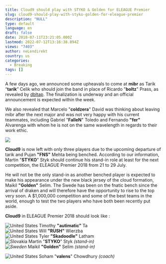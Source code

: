 ```yaml
---
title: Cloud9 should play with STYKO & Golden for ELEAGUE Premier
slug: cloud9-should-play-with-styko-golden-for-eleague-premier
description: "NULL"
type: default
language: en
draft: false
date: 2018-07-11T23:21:05.000Z
lastmod: 2022-07-12T13:16:38.894Z
views: "7403"
author: neLendirekt
country: us
categories:
  - Breaking
tags: []
---
```

A few days ago, we announced some upheavals to come at **mibr** as Tarik “**tarik**” Celik who should join the band in place of Ricardo "**boltz**" Prass, as revealed by [dbltap](https://www.dbltap.com/posts/6112499-sources-tarik-in-talks-to-potentially-join-mibr). The finalization is underway and an official announcement is expected within the week.

We also revealed that Marcelo "**coldzera**" David was thinking about leaving mibr after the next major and was not very happy with his current teammates, including Gabriel "**FalleN**" Toledo and Fernando **"fer"** Alvarenga with whom he is not on the same wavelength in regards to their work ethic.

![](/images/articles/5b4687a8dc998/images/EFPMmA50MEgwP7Us2GjgToQhS6gcF00tVARFFr9Z.jpeg)

**Cloud9** is now left with only three players due to the upcoming departure of tarik and Pujan **"FNS"** Mehta being benched. According to our information, Martin "**STYKO**" Styk should continue his stand-in role at least for the next competition, the ELEAGUE Premier 2018 from 21 to 29 July.

He will not be the only stand-in as another benched player is expected to make his appearance under the new black jersey of the cloud formation, Maikil **"Golden"** Selim. The Swede has been on the fnatic bench since the arrival of draken and will therefore have the opportunity to rise to the top very soon. A $1,000,000 competition and some of the best teams in the world, enough to test the two players who have both been recently put aside.

**Cloud9** in ELEAGUE Premier 2018 should look like :

![United States](/images/countries/us.svg)⁠ ⁠Timothy **"autimatic"** Ta  
![United States](/images/countries/us.svg)⁠ ⁠Will **"RUSH"** Wierzba  
![United States](/images/countries/us.svg)⁠ ⁠Tyler **"Skadoodle"** Latham  
![Slovakia](/images/countries/sk.svg)⁠ Martin "**STYKO**" Styk _(stand-in)_  
_![Sweden](/images/countries/se.svg)⁠_ Maikil **"Golden"** Selim _(stand-in)_

![United States](/images/countries/us.svg)⁠ Soham "**valens**" Chowdhury _(coach)_
